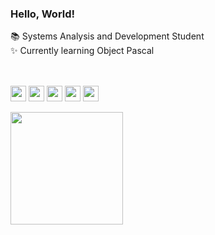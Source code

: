 ### Hello, World!

📚 Systems Analysis and Development Student <br>
✨ Currently learning Object Pascal

##

<div style="display: inline_block"><br>
  <img align="center" alt="ana-delphi" height="25" src="https://img.shields.io/badge/Delphi-E62431?style=for-the-badge&logo=delphi&logoColor=white">
  <img align="center" alt="ana-mysql" height="25" src="https://img.shields.io/badge/MySQL-4479A1?style=for-the-badge&logo=mysql&logoColor=white">
  <img align="center" alt="ana-html" height="25" src="https://img.shields.io/badge/HTML5-E34F26?style=for-the-badge&logo=html5&logoColor=white">
  <img align="center" alt="ana-css" height="25" src="https://img.shields.io/badge/CSS3-1572B6?style=for-the-badge&logo=css3&logoColor=white">
  <img align="center" alt="ana-js" height="25" src="https://img.shields.io/badge/JavaScript-323330?style=for-the-badge&logo=javascript&logoColor=F7DF1E">
</div>

<br>

<div>
  <a href="https://github.com/euanaclwra">
  <img height="180em" src="https://github-readme-stats.vercel.app/api?username=euanaclwra&show_icons=true&theme=dracula&include_all_commits=true&count_private=true"/>
</div>
